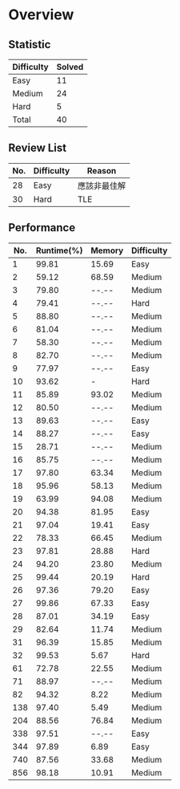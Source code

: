 # Overview

## Statistic
| Difficulty | Solved |
|        --- |    --- |
|       Easy |     11 |
|     Medium |     24 |
|       Hard |      5 |
|      Total |     40 |

## Review List
|    No. | Difficulty | Reason |
|      - |          - |      - |
|     28 |       Easy | 應該非最佳解 |
|     30 |       Hard | TLE |

## Performance
|    No. | Runtime(%) | Memory | Difficulty |
|      - |          - |      - |          - |
|      1 |      99.81 |  15.69 |       Easy |
|      2 |      59.12 |  68.59 |     Medium |
|      3 |      79.80 |  --.-- |     Medium |
|      4 |      79.41 |  --.-- |       Hard |
|      5 |      88.80 |  --.-- |     Medium |
|      6 |      81.04 |  --.-- |     Medium |
|      7 |      58.30 |  --.-- |     Medium |
|      8 |      82.70 |  --.-- |     Medium |
|      9 |      77.97 |  --.-- |       Easy |
|     10 |      93.62 |      - |       Hard |
|     11 |      85.89 |  93.02 |     Medium |
|     12 |      80.50 |  --.-- |     Medium |
|     13 |      89.63 |  --.-- |       Easy |
|     14 |      88.27 |  --.-- |       Easy |
|     15 |      28.71 |  --.-- |     Medium |
|     16 |      85.75 |  --.-- |     Medium |
|     17 |      97.80 |  63.34 |     Medium |
|     18 |      95.96 |  58.13 |     Medium |
|     19 |      63.99 |  94.08 |     Medium |
|     20 |      94.38 |  81.95 |       Easy |
|     21 |      97.04 |  19.41 |       Easy |
|     22 |      78.33 |  66.45 |     Medium |
|     23 |      97.81 |  28.88 |       Hard |
|     24 |      94.20 |  23.80 |     Medium |
|     25 |      99.44 |  20.19 |       Hard |
|     26 |      97.36 |  79.20 |       Easy |
|     27 |      99.86 |  67.33 |       Easy |
|     28 |      87.01 |  34.19 |       Easy |
|     29 |      82.64 |  11.74 |     Medium |
|     31 |      96.39 |  15.85 |     Medium |
|     32 |      99.53 |   5.67 |       Hard |
|     61 |      72.78 |  22.55 |     Medium |
|     71 |      88.97 |  --.-- |     Medium |
|     82 |      94.32 |   8.22 |     Medium |
|    138 |      97.40 |   5.49 |     Medium |
|    204 |      88.56 |  76.84 |     Medium |
|    338 |      97.51 |  --.-- |       Easy |
|    344 |      97.89 |   6.89 |       Easy |
|    740 |      87.56 |  33.68 |     Medium |
|    856 |      98.18 |  10.91 |     Medium |

